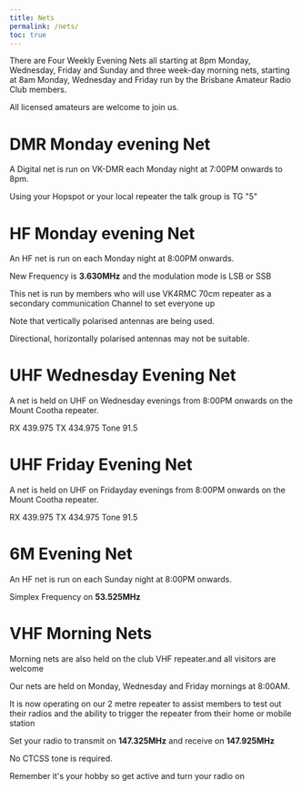 ```yaml
---
title: Nets
permalink: /nets/
toc: true
---
```


There are Four Weekly Evening Nets all starting at 8pm Monday, Wednesday, Friday and Sunday
and three week-day morning nets, starting at 8am Monday, Wednesday and Friday
run by the Brisbane Amateur Radio Club members.

All licensed amateurs are welcome to join us.

# DMR Monday evening Net

A Digital net is run on VK-DMR each Monday night at 7:00PM onwards to 8pm.

Using your Hopspot or your local repeater the talk group is TG "5"

# HF Monday evening Net

An HF net is run on each Monday night at 8:00PM onwards.

New Frequency is **3.630MHz** and the modulation mode is LSB or SSB

This net is run by members who will use VK4RMC 70cm repeater as a secondary communication Channel to set everyone up


Note that vertically polarised antennas are being used.

Directional, horizontally polarised antennas may not be suitable.

# UHF Wednesday Evening Net

A net is held on UHF on Wednesday evenings from 8:00PM onwards on the Mount Cootha repeater.

RX 439.975  TX 434.975  Tone 91.5

# UHF Friday Evening Net

A net is held on UHF on Fridayday evenings from 8:00PM onwards on the Mount Cootha repeater.

RX 439.975  TX 434.975  Tone 91.5

# 6M Evening Net

An HF net is run on each Sunday night at 8:00PM onwards.

Simplex Frequency on **53.525MHz**

# VHF Morning Nets

Morning nets are also held on the club VHF repeater.and all visitors are welcome

Our nets are held on Monday, Wednesday and Friday mornings at 8:00AM.

It is now operating on our 2 metre repeater to assist members to test out their radios
and the ability to trigger the repeater from their home or mobile station

Set your radio to transmit on **147.325MHz** and receive on **147.925MHz**

No CTCSS tone is required.

Remember it's your hobby so get active and turn your radio on
